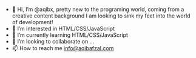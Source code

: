 - 👋 Hi, I’m @aqibx, pretty new to the programing world, coming from a creative content background I am looking to sink my feet into the world of development!
- 👀 I’m interested in HTML/CSS/JavaScript
- 🌱 I’m currently learning HTML/CSS/JavaScript
- 💞️ I’m looking to collaborate on ...
- 📫 How to reach me info@aqibafzal.com

<!---
aqibx/aqibx is a ✨ special ✨ repository because its `README.md` (this file) appears on your GitHub profile.
You can click the Preview link to take a look at your changes.
--->
